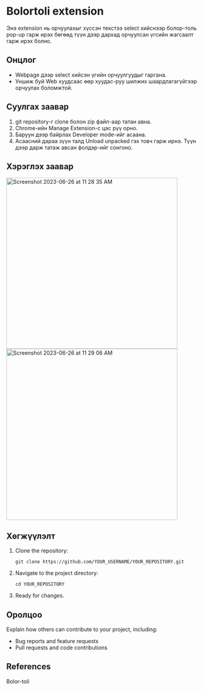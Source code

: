# Bolortoli extension

Энэ extension нь орчуулахыг хүссэн текстээ select хийснээр болор-толь pop-up гарж ирэх бөгөөд түүн дээр дархад орчуулсан үгсийн жагсаалт гарж ирэх болно.

## Онцлог

- Webpage дээр select хийсэн үгийн орчуулгуудыг гаргана.
- Уншиж буй Web хуудсаас өөр хуудас-руу шилжих шаардлагагүйгээр орчуулах боломжтой.

## Суулгах заавар

1. git repository-г clone болон zip файл-аар татан авна.
2. Chrome-ийн Manage Extension-с цэс рүү орно.
3. Баруун дээр байрлах Developer mode-ийг асаана.
4. Асаасний дараа зүүн талд Unload unpacked гэх товч гарж ирнэ. Түүн дээр дарж татаж авсан фолдэр-ийг сонгоно.

## Хэрэглэх заавар
<img width="450" alt="Screenshot 2023-06-26 at 11 28 35 AM" src="https://github.com/Hollowloki/bolor_toli-extension/assets/104183502/a94f778a-496a-4ed1-a49c-23899ba20aa2">
<img width="450" alt="Screenshot 2023-06-26 at 11 29 06 AM" src="https://github.com/Hollowloki/bolor_toli-extension/assets/104183502/feffd349-855e-4424-b2aa-a466b038680e">


## Хөгжүүлэлт

1. Clone the repository:
   ```
   git clone https://github.com/YOUR_USERNAME/YOUR_REPOSITORY.git
   ```

2. Navigate to the project directory:
   ```
   cd YOUR_REPOSITORY
   ```
3. Ready for changes.
   
## Оролцоо

Explain how others can contribute to your project, including:

- Bug reports and feature requests
- Pull requests and code contributions

## References

Bolor-toli
